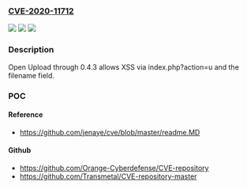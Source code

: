 ### [CVE-2020-11712](https://cve.mitre.org/cgi-bin/cvename.cgi?name=CVE-2020-11712)
![](https://img.shields.io/static/v1?label=Product&message=n%2Fa&color=blue)
![](https://img.shields.io/static/v1?label=Version&message=n%2Fa&color=blue)
![](https://img.shields.io/static/v1?label=Vulnerability&message=n%2Fa&color=brighgreen)

### Description

Open Upload through 0.4.3 allows XSS via index.php?action=u and the filename field.

### POC

#### Reference
- https://github.com/jenaye/cve/blob/master/readme.MD

#### Github
- https://github.com/Orange-Cyberdefense/CVE-repository
- https://github.com/Transmetal/CVE-repository-master

